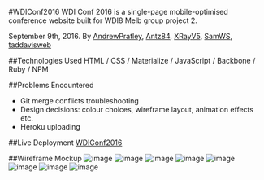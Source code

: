#WDIConf2016
WDI Conf 2016 is a single-page mobile-optimised conference website built for WDI8 Melb group project 2.

September 9th, 2016. By [AndrewPratley](https://github.com/AndrewPratley), [Antz84](https://github.com/antz84), [XRayV5](https://github.com/XRayV5), [SamWS](https://github.com/SamWS), [taddavisweb](https://github.com/taddavisweb)

##Technologies Used
HTML / CSS / Materialize / JavaScript / Backbone / Ruby / NPM

##Problems Encountered
- Git merge conflicts troubleshooting
- Design decisions: colour choices, wireframe layout, animation effects etc.
- Heroku uploading

##Live Deployment
[WDIConf2016](http://www.herokuapp.com/wdi8melbconf2016)

##Wireframe Mockup
![image](https://s6.postimg.org/hp2jfk8wh/micro_Msg_1472729123971.jpg)
![image](https://s6.postimg.org/m4pjykaoh/microMsg_1472729148486.jpg)
![image](https://s6.postimg.org/g6bqobrpt/micro_Msg_1472729163473.jpg)
![image](https://s6.postimg.org/gdzdku2oh/microMsg_1472729180413.jpg)
![image](https://s6.postimg.org/p02n5feoh/microMsg_1472729277511.jpg)
![image](https://s6.postimg.org/u8xo3ax3l/microMsg_1472729209208.jpg)
![image](https://s6.postimg.org/3k1brhp8x/microMsg_1472729225466.jpg)
![image](https://s6.postimg.org/7ufzn2uc1/microMsg_1472729247306.jpg)
